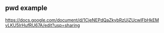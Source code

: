 ## pwd example
https://docs.google.com/document/d/1CjeNEPdQaZkybRzUjZUcwIFbHkEMvLKU5IrHufRU67A/edit?usp=sharing

